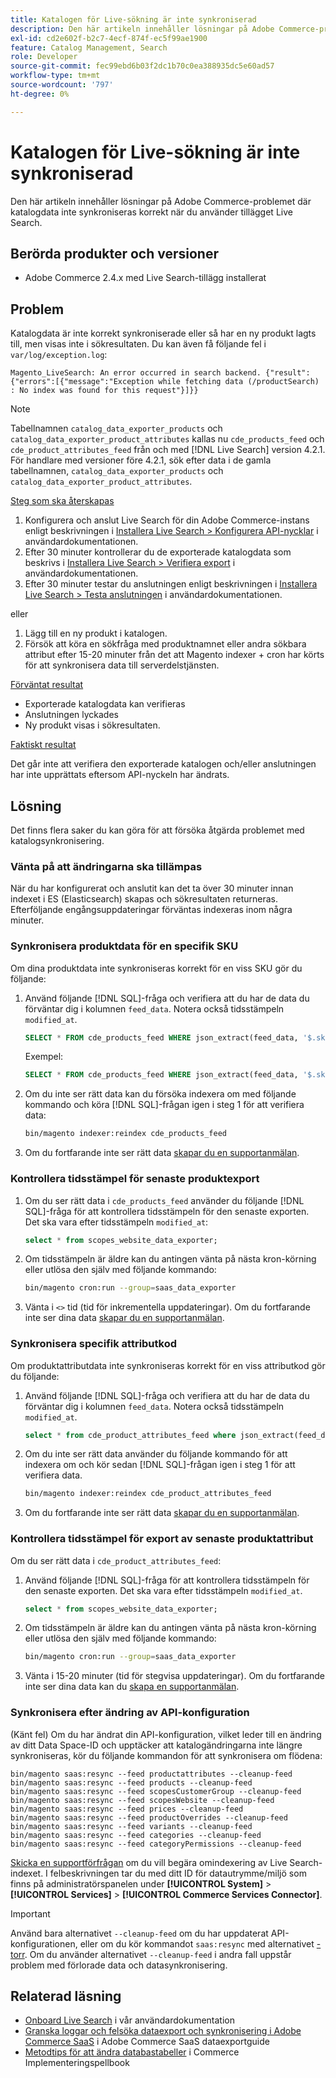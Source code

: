 ```yaml
---
title: Katalogen för Live-sökning är inte synkroniserad
description: Den här artikeln innehåller lösningar på Adobe Commerce-problemet där katalogdata inte synkroniseras korrekt när du använder tillägget Live Search.
exl-id: cd2e602f-b2c7-4ecf-874f-ec5f99ae1900
feature: Catalog Management, Search
role: Developer
source-git-commit: fec99ebd6b03f2dc1b70c0ea388935dc5e60ad57
workflow-type: tm+mt
source-wordcount: '797'
ht-degree: 0%

---
```


# Katalogen för Live-sökning är inte synkroniserad

Den här artikeln innehåller lösningar på Adobe Commerce-problemet där katalogdata inte synkroniseras korrekt när du använder tillägget Live Search.

## Berörda produkter och versioner

* Adobe Commerce 2.4.x med Live Search-tillägg installerat

## Problem

Katalogdata är inte korrekt synkroniserade eller så har en ny produkt lagts till, men visas inte i sökresultaten. Du kan även få följande fel i `var/log/exception.log`:

`Magento_LiveSearch: An error occurred in search backend. {"result":{"errors":[{"message":"Exception while fetching data (/productSearch) : No index was found for this request"}]}}`

>[!NOTE]
>
>Tabellnamnen `catalog_data_exporter_products` och `catalog_data_exporter_product_attributes` kallas nu `cde_products_feed` och `cde_product_attributes_feed` från och med [!DNL Live Search] version 4.2.1. För handlare med versioner före 4.2.1, sök efter data i de gamla tabellnamnen, `catalog_data_exporter_products` och `catalog_data_exporter_product_attributes`.

<u>Steg som ska återskapas</u>

1. Konfigurera och anslut Live Search för din Adobe Commerce-instans enligt beskrivningen i [Installera Live Search > Konfigurera API-nycklar](https://experienceleague.adobe.com/docs/commerce-merchant-services/live-search/onboard/install.html?lang=sv-SE#configure-api-keys) i användardokumentationen.
1. Efter 30 minuter kontrollerar du de exporterade katalogdata som beskrivs i [Installera Live Search > Verifiera export](https://experienceleague.adobe.com/docs/commerce-merchant-services/live-search/onboard/install.html?lang=sv-SE#verify-export) i användardokumentationen.
1. Efter 30 minuter testar du anslutningen enligt beskrivningen i [Installera Live Search > Testa anslutningen](https://experienceleague.adobe.com/docs/commerce-merchant-services/live-search/onboard/install.html?lang=sv-SE#test-connection) i användardokumentationen.

eller

1. Lägg till en ny produkt i katalogen.
1. Försök att köra en sökfråga med produktnamnet eller andra sökbara attribut efter 15-20 minuter från det att Magento indexer + cron har körts för att synkronisera data till serverdelstjänsten.

<u>Förväntat resultat</u>

* Exporterade katalogdata kan verifieras
* Anslutningen lyckades
* Ny produkt visas i sökresultaten.

<u>Faktiskt resultat</u>

Det går inte att verifiera den exporterade katalogen och/eller anslutningen har inte upprättats eftersom API-nyckeln har ändrats.

## Lösning

Det finns flera saker du kan göra för att försöka åtgärda problemet med katalogsynkronisering.

### Vänta på att ändringarna ska tillämpas

När du har konfigurerat och anslutit kan det ta över 30 minuter innan indexet i ES (Elasticsearch) skapas och sökresultaten returneras. Efterföljande engångsuppdateringar förväntas indexeras inom några minuter.

### Synkronisera produktdata för en specifik SKU

Om dina produktdata inte synkroniseras korrekt för en viss SKU gör du följande:

1. Använd följande [!DNL SQL]-fråga och verifiera att du har de data du förväntar dig i kolumnen `feed_data`. Notera också tidsstämpeln `modified_at`.

   ```sql
   SELECT * FROM cde_products_feed WHERE json_extract(feed_data, '$.sku') = '<your_sku>' AND json_extract(feed_data, '$.storeViewCode') = '<your_ store_view_code>';
   ```

   Exempel:

   ```sql
   SELECT * FROM cde_products_feed WHERE json_extract(feed_data, '$.sku') = '24-MB04' AND json_extract(feed_data, '$.storeViewCode') = 'default';
   ```

1. Om du inte ser rätt data kan du försöka indexera om med följande kommando och köra [!DNL SQL]-frågan igen i steg 1 för att verifiera data:

   ```bash
   bin/magento indexer:reindex cde_products_feed
   ```

1. Om du fortfarande inte ser rätt data [skapar du en supportanmälan](/help/help-center-guide/help-center/magento-help-center-user-guide.md#submit-ticket).

### Kontrollera tidsstämpel för senaste produktexport

1. Om du ser rätt data i `cde_products_feed` använder du följande [!DNL SQL]-fråga för att kontrollera tidsstämpeln för den senaste exporten. Det ska vara efter tidsstämpeln `modified_at`:

   ```sql
   select * from scopes_website_data_exporter;
   ```

1. Om tidsstämpeln är äldre kan du antingen vänta på nästa kron-körning eller utlösa den själv med följande kommando:

   ```bash
   bin/magento cron:run --group=saas_data_exporter
   ```

1. Vänta i `<>` tid (tid för inkrementella uppdateringar). Om du fortfarande inte ser dina data [skapar du en supportanmälan](/help/help-center-guide/help-center/magento-help-center-user-guide.md#submit-ticket).

### Synkronisera specifik attributkod

Om produktattributdata inte synkroniseras korrekt för en viss attributkod gör du följande:

1. Använd följande [!DNL SQL]-fråga och verifiera att du har de data du förväntar dig i kolumnen `feed_data`. Notera också tidsstämpeln `modified_at`.

   ```sql
   select * from cde_product_attributes_feed where json_extract(feed_data, '$.attributeCode') = '<your_attribute_code>' and store_view_code = '<your_ store_view_code>';
   ```

1. Om du inte ser rätt data använder du följande kommando för att indexera om och kör sedan [!DNL SQL]-frågan igen i steg 1 för att verifiera data.

   ```bash
   bin/magento indexer:reindex cde_product_attributes_feed
   ```

1. Om du fortfarande inte ser rätt data [skapar du en supportanmälan](/help/help-center-guide/help-center/magento-help-center-user-guide.md#submit-ticket).

### Kontrollera tidsstämpel för export av senaste produktattribut

Om du ser rätt data i `cde_product_attributes_feed`:

1. Använd följande [!DNL SQL]-fråga för att kontrollera tidsstämpeln för den senaste exporten. Det ska vara efter tidsstämpeln `modified_at`.

   ```sql
   select * from scopes_website_data_exporter;
   ```

1. Om tidsstämpeln är äldre kan du antingen vänta på nästa kron-körning eller utlösa den själv med följande kommando:

   ```bash
   bin/magento cron:run --group=saas_data_exporter
   ```

1. Vänta i 15-20 minuter (tid för stegvisa uppdateringar). Om du fortfarande inte ser dina data kan du [skapa en supportanmälan](/help/help-center-guide/help-center/magento-help-center-user-guide.md#submit-ticket).

### Synkronisera efter ändring av API-konfiguration

(Känt fel) Om du har ändrat din API-konfiguration, vilket leder till en ändring av ditt Data Space-ID och upptäcker att katalogändringarna inte längre synkroniseras, kör du följande kommandon för att synkronisera om flödena:

```
bin/magento saas:resync --feed productattributes --cleanup-feed
bin/magento saas:resync --feed products --cleanup-feed
bin/magento saas:resync --feed scopesCustomerGroup --cleanup-feed
bin/magento saas:resync --feed scopesWebsite --cleanup-feed
bin/magento saas:resync --feed prices --cleanup-feed
bin/magento saas:resync --feed productOverrides --cleanup-feed
bin/magento saas:resync --feed variants --cleanup-feed
bin/magento saas:resync --feed categories --cleanup-feed
bin/magento saas:resync --feed categoryPermissions --cleanup-feed
```

[Skicka en supportförfrågan](https://experienceleague.adobe.com/home?lang=sv-SE&support-tab=home#support) om du vill begära omindexering av Live Search-indexet. I felbeskrivningen tar du med ditt ID för datautrymme/miljö som finns på administratörspanelen under **[!UICONTROL System]** > **[!UICONTROL Services]** > **[!UICONTROL Commerce Services Connector]**.

>[!IMPORTANT]
>Använd bara alternativet `--cleanup-feed` om du har uppdaterat API-konfigurationen, eller om du kör kommandot `saas:resync` med alternativet [ - torr](https://experienceleague.adobe.com/sv/docs/commerce/saas-data-export/data-export-cli-commands#--dry-run). Om du använder alternativet `--cleanup-feed` i andra fall uppstår problem med förlorade data och datasynkronisering.

## Relaterad läsning

* [Onboard Live Search](https://experienceleague.adobe.com/docs/commerce-merchant-services/live-search/onboard/onboarding-overview.html?lang=sv-SE) i vår användardokumentation
* [Granska loggar och felsöka dataexport och synkronisering i Adobe Commerce SaaS](https://experienceleague.adobe.com/sv/docs/commerce-merchant-services/saas-data-export/troubleshooting-logging) i Adobe Commerce SaaS dataexportguide
* [Metodtips för att ändra databastabeller](https://experienceleague.adobe.com/sv/docs/commerce-operations/implementation-playbook/best-practices/development/modifying-core-and-third-party-tables#why-adobe-recommends-avoiding-modifications) i Commerce Implementeringspellbook
